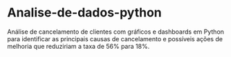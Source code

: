 # Analise-de-dados-python
 Análise de cancelamento de clientes com gráficos e dashboards em Python para identificar as principais causas de cancelamento e possíveis ações de melhoria que reduziriam a taxa de 56% para 18%.
